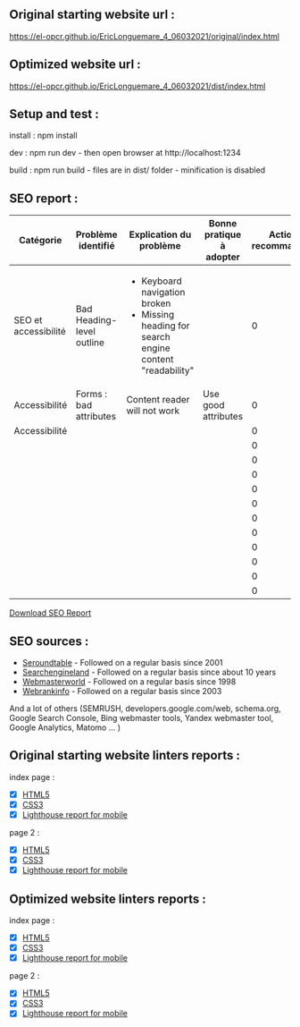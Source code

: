 ## Original starting website url :

https://el-opcr.github.io/EricLonguemare_4_06032021/original/index.html

## Optimized website url :

https://el-opcr.github.io/EricLonguemare_4_06032021/dist/index.html

## Setup and test :

install : npm install

dev : npm run dev - then open browser at http://localhost:1234

build : npm run build - files are in dist/ folder - minification is disabled

## SEO report :

| Catégorie               | Problème identifié | Explication du problème | Bonne pratique à adopter | Action recommandée | Complexité | Priorité | Référence |
|-------------------------|--------------------|-------------------------|--------------------------|--------------------|------------|----------|-----------|
| SEO et accessibilité    | Bad Heading-level outline |  <ul><li>Keyboard navigation broken</li><li>Missing heading for search engine content "readability"</li></ul>|                          | 0  | XS | XXXL | W3C HTML linter |
| Accessibilité           | Forms : bad attributes | Content reader will not work | Use good attributes   | 0                  | XS | XXXL  | W3C HTML linter |
| Accessibilité           |                    |                         |                          | 0                  |            |          |           |
|                         |                    |                         |                          | 0                  |            |          |           |
|                         |                    |                         |                          | 0                  |            |          |           |
|                         |                    |                         |                          | 0                  |            |          |           |
|                         |                    |                         |                          | 0                  |            |          |           |
|                         |                    |                         |                          | 0                  |            |          |           |
|                         |                    |                         |                          | 0                  |            |          |           |
|                         |                    |                         |                          | 0                  |            |          |           |
|                         |                    |                         |                          | 0                  |            |          |           |
|                         |                    |                         |                          | 0                  |            |          |           |
|                         |                    |                         |                          | 0                  |            |          |           |
|                         |                    |                         |                          | 0                  |            |          |           |

[Download SEO Report](https://github.com/el-opcr/EricLonguemare_4_06032021/raw/master/SEO_Report/Audit-SEO.xlsx)

## SEO sources :

- [Seroundtable](https://www.seroundtable.com/) - Followed on a regular basis since 2001
- [Searchengineland](https://searchengineland.com/) - Followed on a regular basis since about 10 years
- [Webmasterworld](https://www.webmasterworld.com/) - Followed on a regular basis since 1998
- [Webrankinfo](https://www.webrankinfo.com/) - Followed on a regular basis since 2003

And a lot of others (SEMRUSH, developers.google.com/web, schema.org, Google Search Console, Bing webmaster tools, Yandex
webmaster tool, Google Analytics, Matomo ... )

## Original starting website linters reports :

index page :

- [x] [HTML5](https://validator.w3.org/nu/?showsource=yes&showoutline=yes&showimagereport=yes&doc=https%3A%2F%2Fel-opcr.github.io%2FEricLonguemare_4_06032021%2Foriginal%2F)
- [x] [CSS3](https://jigsaw.w3.org/css-validator/validator?uri=https://el-opcr.github.io/EricLonguemare_4_06032021/original/&profile=css3svg&usermedium=all&warning=1&vextwarning=&lang=fr)
- [x] [Lighthouse report for mobile](https://lighthouse-dot-webdotdevsite.appspot.com//lh/html?url=https%3A%2F%2Fel-opcr.github.io%2FEricLonguemare_4_06032021%2Foriginal%2F)

page 2 :

- [x] [HTML5](https://validator.w3.org/nu/?showsource=yes&showoutline=yes&showimagereport=yes&doc=https%3A%2F%2Fel-opcr.github.io%2FEricLonguemare_4_06032021%2Foriginal%2Fpage2.html)
- [x] [CSS3](https://jigsaw.w3.org/css-validator/validator?uri=https://el-opcr.github.io/EricLonguemare_4_06032021/original/page2.html&profile=css3svg&usermedium=all&warning=1&vextwarning=&lang=fr)
- [x] [Lighthouse report for mobile](https://lighthouse-dot-webdotdevsite.appspot.com//lh/html?url=https%3A%2F%2Fel-opcr.github.io%2FEricLonguemare_4_06032021%2Foriginal%2Fpage2.html)

## Optimized website linters reports :

index page :

- [x] [HTML5](https://validator.w3.org/nu/?showsource=yes&showoutline=yes&showimagereport=yes&doc=https%3A%2F%2Fel-opcr.github.io%2FEricLonguemare_4_06032021%2Fdist%2F)
- [x] [CSS3](https://jigsaw.w3.org/css-validator/validator?uri=https://el-opcr.github.io/EricLonguemare_4_06032021/dist/&profile=css3svg&usermedium=all&warning=1&vextwarning=&lang=fr)
- [x] [Lighthouse report for mobile](https://lighthouse-dot-webdotdevsite.appspot.com//lh/html?url=https%3A%2F%2Fel-opcr.github.io%2FEricLonguemare_4_06032021%2Fdist%2F)

page 2 :

- [x] [HTML5](https://validator.w3.org/nu/?showsource=yes&showoutline=yes&showimagereport=yes&doc=https%3A%2F%2Fel-opcr.github.io%2FEricLonguemare_4_06032021%2Fdist%2Fpage2.html)
- [x] [CSS3](https://jigsaw.w3.org/css-validator/validator?uri=https://el-opcr.github.io/EricLonguemare_4_06032021/dist/page2.html&profile=css3svg&usermedium=all&warning=1&vextwarning=&lang=fr)
- [x] [Lighthouse report for mobile](https://lighthouse-dot-webdotdevsite.appspot.com//lh/html?url=https%3A%2F%2Fel-opcr.github.io%2FEricLonguemare_4_06032021%2Fdist%2Fpage2.html)

